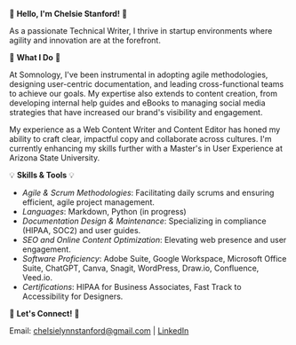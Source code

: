 🌟 **Hello, I'm Chelsie Stanford!** 🌟

As a passionate Technical Writer, I thrive in startup environments where agility and innovation are at the forefront. 

🚀 **What I Do** 🚀

At Somnology, I've been instrumental in adopting agile methodologies, designing user-centric documentation, and leading cross-functional teams to achieve our goals. 
My expertise also extends to content creation, from developing internal help guides and eBooks to managing social media strategies that have increased our brand's visibility and engagement.

My experience as a Web Content Writer and Content Editor has honed my ability to craft clear, impactful copy and collaborate across cultures. 
I'm currently enhancing my skills further with a Master's in User Experience at Arizona State University.

💡 **Skills & Tools** 💡

* _Agile & Scrum Methodologies_: Facilitating daily scrums and ensuring efficient, agile project management.
* _Languages_: Markdown, Python (in progress)
* _Documentation Design & Maintenance_: Specializing in compliance (HIPAA, SOC2) and user guides.
* _SEO and Online Content Optimization_: Elevating web presence and user engagement.
* _Software Proficiency_: Adobe Suite, Google Workspace, Microsoft Office Suite, ChatGPT, Canva, Snagit, WordPress, Draw.io, Confluence, Veed.io.
* _Certifications_: HIPAA for Business Associates, Fast Track to Accessibility for Designers.

🔗 **Let's Connect!** 🔗

Email: chelsielynnstanford@gmail.com | [LinkedIn](https://www.linkedin.com/in/chelsie-stanford-9634215b/)
